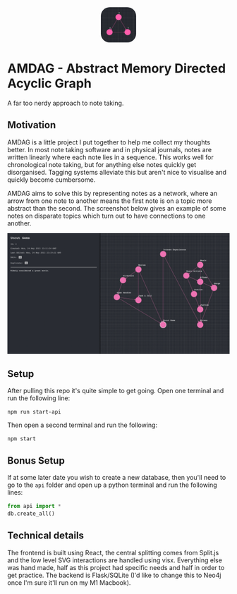 <div style="text-align:center"><img src="public/logo384.png" alt="logo" width="80" style="border-radius:25%"/></div>

# AMDAG - Abstract Memory Directed Acyclic Graph

A far too nerdy approach to note taking.

## Motivation

AMDAG is a little project I put together to help me collect my thoughts better. In most note taking software and in physical journals, notes are written linearly where each note lies in a sequence. This works well for chronological note taking, but for anything else notes quickly get disorganised. Tagging systems alleviate this but aren't nice to visualise and quickly become cumbersome.

AMDAG aims to solve this by representing notes as a network, where an arrow from one note to another means the first note is on a topic more abstract than the second. The screenshot below gives an example of some notes on disparate topics which turn out to have connections to one another.

![Screenshot of AMDAG showing a diagram on music, movies, and how both can create intense experiences](demo-picture.png)

## Setup

After pulling this repo it's quite simple to get going. Open one terminal and run the following line:

```
npm run start-api
```

Then open a second terminal and run the following:

```
npm start
```

## Bonus Setup

If at some later date you wish to create a new database, then you'll need to go to the `api` folder and open up a python terminal and run the following lines:

```python
from api import *
db.create_all()
```

## Technical details

The frontend is built using React, the central splitting comes from Split.js and the low level SVG interactions are handled using visx. Everything else was hand made, half as this project had specific needs and half in order to get practice. The backend is Flask/SQLite (I'd like to change this to Neo4j once I'm sure it'll run on my M1 Macbook).